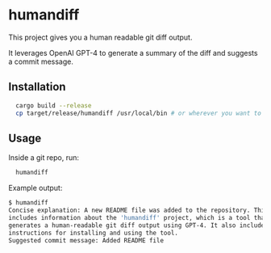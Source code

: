 # humandiff

This project gives you a human readable git diff output.

It leverages OpenAI GPT-4 to generate a summary of the diff
and suggests a commit message.

## Installation

```bash
  cargo build --release
  cp target/release/humandiff /usr/local/bin # or wherever you want to put it
```

## Usage

Inside a git repo, run:

```bash
  humandiff
```

Example output:

```bash
$ humandiff
Concise explanation: A new README file was added to the repository. This file
includes information about the 'humandiff' project, which is a tool that
generates a human-readable git diff output using GPT-4. It also includes
instructions for installing and using the tool.
Suggested commit message: Added README file
```
